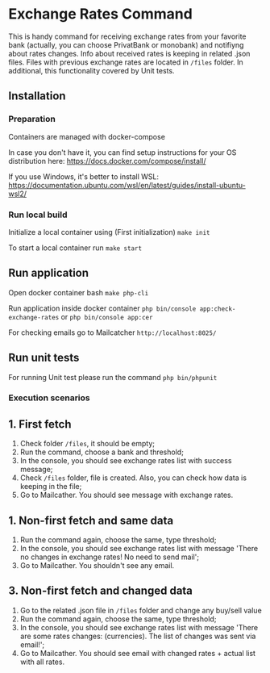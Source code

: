 # Exchange Rates Command

This is handy command for receiving exchange rates from your favorite bank (actually, you can choose PrivatBank or monobank) and notifiyng about rates changes. Info about received rates is keeping in related .json files. Files with previous exchange rates are located in `/files` folder.
In additional, this functionality covered by Unit tests.

## Installation

### Preparation

Containers are managed with docker-compose

In case you don't have it, you can find setup instructions for your OS distribution here: https://docs.docker.com/compose/install/

If you use Windows, it's better to install WSL: https://documentation.ubuntu.com/wsl/en/latest/guides/install-ubuntu-wsl2/

### Run local build

Initialize a local container using (First initialization)
`make init`

To start a local container run
`make start`

## Run application

Open docker container bash
`make php-cli`

Run application inside docker container 
`php bin/console app:check-exchange-rates` or `php bin/console app:cer`

For checking emails go to Mailcatcher
`http://localhost:8025/`

## Run unit tests
For running Unit test please run the command
`php bin/phpunit`

### Execution scenarios

## 1. First fetch
1. Check folder `/files`, it should be empty;
2. Run the command, choose a bank and threshold;
3. In the console, you should see exchange rates list with success message; 
4. Check `/files` folder, file is created. Also, you can check how data is keeping in the file;
5. Go to Mailcather. You should see message with exchange rates.

## 1. Non-first fetch and same data
1. Run the command again, choose the same, type threshold;
2. In the console, you should see exchange rates list with message 'There no changes in exchange rates! No need to send mail'; 
3. Go to Mailcather. You shouldn't see any email.

## 3. Non-first fetch and changed data
1. Go to the related .json file in `/files` folder and change any buy/sell value
2. Run the command again, choose the same, type threshold;
3. In the console, you should see exchange rates list with message 'There are some rates changes: (currencies). The list of changes was sent via email!'; 
4. Go to Mailcather. You should see email with changed rates + actual list with all rates.